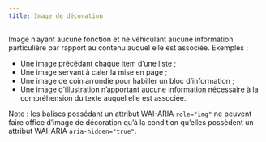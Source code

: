 ```yaml
---
title: Image de décoration 
---
```


Image n’ayant aucune fonction et ne véhiculant aucune information particulière
par rapport au contenu auquel elle est associée. Exemples :
* Une image précédant chaque item d’une liste ;
* Une image servant à caler la mise en page ;
* Une image de coin arrondie pour habiller un bloc d’information ;
* Une image d’illustration n’apportant aucune information nécessaire à la compréhension du texte auquel elle est associée.

Note : les balises possédant un attribut WAI-ARIA `role="img"` ne peuvent
faire office d’image de décoration qu’à la condition qu’elles possèdent un
attribut WAI-ARIA `aria-hidden="true"`.

